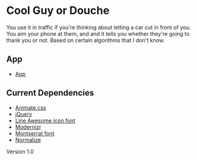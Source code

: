 # Cool Guy or Douche
You use it in traffic if you're thinking about letting a car cut in front of you. You aim your phone at them, and and it tells you whether they're going to thank you or not. Based on certain algorithms that I don't know.


## App
- [App](https://cdfournier.github.io/cool-guy-or-douche/app/index.html)


## Current Dependencies
- [Animate.css](https://daneden.github.io/animate.css/)
- [jQuery](https://ajax.googleapis.com/ajax/libs/jquery/3.3.1/jquery.min.js)
- [Line Awesome icon font](https://maxcdn.icons8.com/fonts/line-awesome/1.1/css/line-awesome.min.css)
- [Modernizr](https://cdnjs.cloudflare.com/ajax/libs/modernizr/2.8.3/modernizr.min.js)
- [Montserrat font](https://fonts.googleapis.com/css?family=Montserrat:300,400,500,600,700)
- [Normalize](https://cdnjs.cloudflare.com/ajax/libs/normalize/8.0.0/normalize.min.css)

Version 1.0